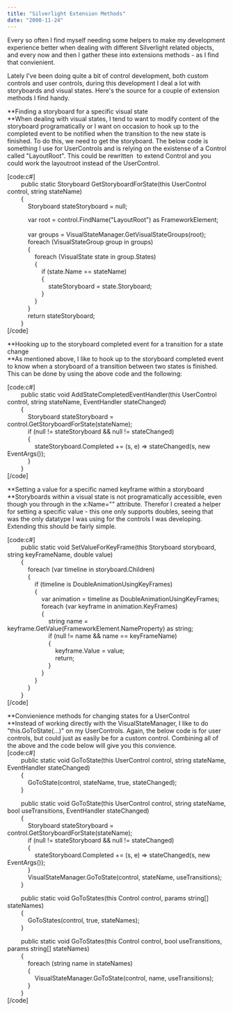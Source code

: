 ```yaml
---
title: "Silverlight Extension Methods"
date: "2008-11-24"
---
```


Every so often I find myself needing some helpers to make my development experience better when dealing with different Silverlight related objects, and every now and then I gather these into extensions methods - as I find that convienient.  
  
Lately I've been doing quite a bit of control development, both custom controls and user controls, during this development I deal a lot with storyboards and visual states. Here's the source for a couple of extension methods I find handy.  
  
**Finding a storyboard for a specific visual state  
**When dealing with visual states, I tend to want to modify content of the storyboard programatically or I want on occasion to hook up to the completed event to be notified when the transition to the new state is finished. To do this, we need to get the storyboard. The below code is something I use for UserControls and is relying on the existense of a Control called "LayoutRoot". This could be rewritten  to extend Control and you could work the layoutroot instead of the UserControl.  
  
\[code:c#\]  
        public static Storyboard GetStoryboardForState(this UserControl control, string stateName)  
        {  
            Storyboard stateStoryboard = null;  
  
            var root = control.FindName("LayoutRoot") as FrameworkElement;  
             
            var groups = VisualStateManager.GetVisualStateGroups(root);  
            foreach (VisualStateGroup group in groups)  
            {  
                foreach (VisualState state in group.States)  
                {  
                    if (state.Name == stateName)  
                    {  
                        stateStoryboard = state.Storyboard;  
                    }  
                }  
            }  
            return stateStoryboard;  
        }  
\[/code\]  
  
**Hooking up to the storyboard completed event for a transition for a state change  
**As mentioned above, I like to hook up to the storyboard completed event to know when a storyboard of a transition between two states is finished. This can be done by using the above code and the following:  
  
\[code:c#\]  
        public static void AddStateCompletedEventHandler(this UserControl control, string stateName, EventHandler stateChanged)  
        {  
            Storyboard stateStoryboard = control.GetStoryboardForState(stateName);  
            if (null != stateStoryboard && null != stateChanged)  
            {  
                stateStoryboard.Completed += (s, e) => stateChanged(s, new EventArgs());  
            }  
        }  
\[/code\]  
  
**Setting a value for a specific named keyframe within a storyboard  
**Storyboards within a visual state is not programatically accessible, even though you through in the x:Name="" attribute. Therefor I created a helper for setting a specific value - this one only supports doubles, seeing that was the only datatype I was using for the controls I was developing. Extending this should be fairly simple.  
  
\[code:c#\]  
        public static void SetValueForKeyFrame(this Storyboard storyboard, string keyFrameName, double value)  
        {  
            foreach (var timeline in storyboard.Children)  
            {  
                if (timeline is DoubleAnimationUsingKeyFrames)  
                {  
                    var animation = timeline as DoubleAnimationUsingKeyFrames;  
                    foreach (var keyframe in animation.KeyFrames)  
                    {  
                        string name = keyframe.GetValue(FrameworkElement.NameProperty) as string;  
                        if (null != name && name == keyFrameName)  
                        {  
                            keyframe.Value = value;  
                            return;  
                        }  
                    }  
                }  
            }             
        }  
\[/code\]  
  
**Convienience methods for changing states for a UserControl  
**Instead of working directly with the VisualStateManager, I like to do "this.GoToState(...)" on my UserControls. Again, the below code is for user controls, but could just as easily be for a custom control. Combining all of the above and the code below will give you this convience.  
\[code:c#\]  
        public static void GoToState(this UserControl control, string stateName, EventHandler stateChanged)  
        {  
            GoToState(control, stateName, true, stateChanged);  
        }  
  
        public static void GoToState(this UserControl control, string stateName, bool useTransitions, EventHandler stateChanged)  
        {  
            Storyboard stateStoryboard = control.GetStoryboardForState(stateName);  
            if (null != stateStoryboard && null != stateChanged)  
            {  
                stateStoryboard.Completed += (s, e) => stateChanged(s, new EventArgs());  
            }  
            VisualStateManager.GoToState(control, stateName, useTransitions);  
        }  
  
        public static void GoToStates(this Control control, params string\[\] stateNames)  
        {  
            GoToStates(control, true, stateNames);  
        }  
  
        public static void GoToStates(this Control control, bool useTransitions, params string\[\] stateNames)  
        {  
            foreach (string name in stateNames)  
            {  
                VisualStateManager.GoToState(control, name, useTransitions);  
            }  
        }  
\[/code\]
